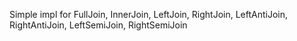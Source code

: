 Simple impl  for FullJoin, InnerJoin, LeftJoin, RightJoin, LeftAntiJoin, RightAntiJoin, LeftSemiJoin, RightSemiJoin
